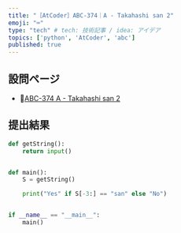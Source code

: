 ```yaml
---
title: "［AtCoder］ABC-374｜A - Takahashi san 2"
emoji: "⌨️"
type: "tech" # tech: 技術記事 / idea: アイデア
topics: ['python', 'AtCoder', 'abc']
published: true
---
```


## 設問ページ

- 🔗[ABC-374 A - Takahashi san 2](https://atcoder.jp/contests/abc374/tasks/abc374_a)

## 提出結果

```python
def getString():
    return input()


def main():
    S = getString()

    print("Yes" if S[-3:] == "san" else "No")


if __name__ == "__main__":
    main()
```
